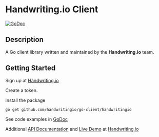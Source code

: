 # Handwriting.io Client

[![GoDoc](https://godoc.org/github.com/handwritingio/go-client/handwritingio?status.svg)](http://godoc.org/github.com/handwritingio/go-client/handwritingio)

## Description

A Go client library written and maintained by the **Handwriting.io** team.

## Getting Started

Sign up at [Handwriting.io](https://www.handwriting.io)

Create a token.

Install the package

    go get github.com/handwritingio/go-client/handwritingio

See code examples in [GoDoc](http://godoc.org/github.com/handwritingio/go-client/handwritingio)

Additional [API Documentation](https://www-staging.handwriting.io/docs) and [Live Demo](https://www-staging.handwriting.io/demo/) at [Handwriting.io](https://www-staging.handwriting.io/)
